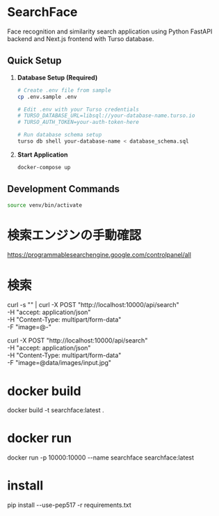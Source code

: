 # SearchFace

Face recognition and similarity search application using Python FastAPI backend and Next.js frontend with Turso database.

## Quick Setup

1. **Database Setup (Required)**
   ```bash
   # Create .env file from sample
   cp .env.sample .env
   
   # Edit .env with your Turso credentials
   # TURSO_DATABASE_URL=libsql://your-database-name.turso.io
   # TURSO_AUTH_TOKEN=your-auth-token-here
   
   # Run database schema setup
   turso db shell your-database-name < database_schema.sql
   ```

2. **Start Application**
   ```bash
   docker-compose up
   ```

## Development Commands

```bash
source venv/bin/activate
```

# 検索エンジンの手動確認

https://programmablesearchengine.google.com/controlpanel/all

# 検索

curl -s "" |
curl -X POST "http://localhost:10000/api/search" \
  -H "accept: application/json" \
  -H "Content-Type: multipart/form-data" \
  -F "image=@-"

curl -X POST "http://localhost:10000/api/search" \
  -H "accept: application/json" \
  -H "Content-Type: multipart/form-data" \
  -F "image=@data/images/input.jpg"

# docker build

docker build -t searchface:latest .

# docker run

docker run -p 10000:10000 --name searchface searchface:latest

# install

pip install --use-pep517 -r requirements.txt